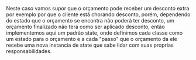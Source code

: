 Neste caso vamos supor que o orçamento pode receber um desconto extra
por exemplo por que o cliente está chorando desconto, porém,
dependendo do estado que o orçamento se encontra não poderá ter desconto,
um orçamento finalizado não terá como ser aplicado desconto, então
implementemos aqui um padrão state, onde definimos cada classe como
um estado para o orçamento e a cada "passo" que o orçamento da ele recebe
uma nova instancia de state que sabe lidar com suas proprias responsabilidades.
